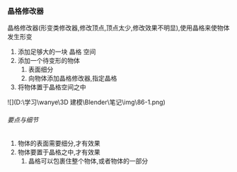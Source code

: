 ### 晶格修改器

晶格修改器(形变类修改器,修改顶点,顶点太少,修改效果不明显),使用晶格来使物体发生形变

1. 添加足够大的一块 晶格 空间
2. 添加一个待变形的物体
   1. 表面细分
   2. 向物体添加晶格修改器,指定晶格
3. 将物体置于晶格空间之中

![](D:\学习\wanye\3D 建模\Blender\笔记\img\86-1.png)



###### 要点与细节

1. 物体的表面需要细分,才有效果
2. 物体要置于晶格之中,才有效果
   1. 晶格可以包裹住整个物体,或者物体的一部分

